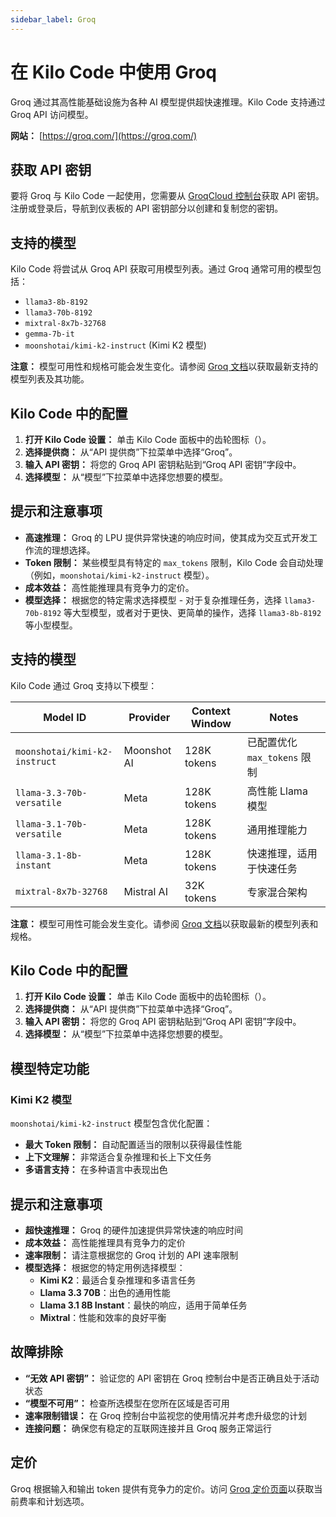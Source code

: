 ```yaml
---
sidebar_label: Groq
---
```


# 在 Kilo Code 中使用 Groq

Groq 通过其高性能基础设施为各种 AI 模型提供超快速推理。Kilo Code 支持通过 Groq API 访问模型。

**网站：** [https://groq.com/](https://groq.com/)

## 获取 API 密钥

要将 Groq 与 Kilo Code 一起使用，您需要从 [GroqCloud 控制台](https://console.groq.com/)获取 API 密钥。注册或登录后，导航到仪表板的 API 密钥部分以创建和复制您的密钥。

## 支持的模型

Kilo Code 将尝试从 Groq API 获取可用模型列表。通过 Groq 通常可用的模型包括：

*   `llama3-8b-8192`
*   `llama3-70b-8192`
*   `mixtral-8x7b-32768`
*   `gemma-7b-it`
*   `moonshotai/kimi-k2-instruct` (Kimi K2 模型)

**注意：** 模型可用性和规格可能会发生变化。请参阅 [Groq 文档](https://console.groq.com/docs/models)以获取最新支持的模型列表及其功能。

## Kilo Code 中的配置

1.  **打开 Kilo Code 设置：** 单击 Kilo Code 面板中的齿轮图标（<Codicon name="gear" />）。
2.  **选择提供商：** 从“API 提供商”下拉菜单中选择“Groq”。
3.  **输入 API 密钥：** 将您的 Groq API 密钥粘贴到“Groq API 密钥”字段中。
4.  **选择模型：** 从“模型”下拉菜单中选择您想要的模型。

## 提示和注意事项

*   **高速推理：** Groq 的 LPU 提供异常快速的响应时间，使其成为交互式开发工作流的理想选择。
*   **Token 限制：** 某些模型具有特定的 `max_tokens` 限制，Kilo Code 会自动处理（例如，`moonshotai/kimi-k2-instruct` 模型）。
*   **成本效益：** 高性能推理具有竞争力的定价。
*   **模型选择：** 根据您的特定需求选择模型 - 对于复杂推理任务，选择 `llama3-70b-8192` 等大型模型，或者对于更快、更简单的操作，选择 `llama3-8b-8192` 等小型模型。

## 支持的模型

Kilo Code 通过 Groq 支持以下模型：

| Model ID | Provider | Context Window | Notes |
|----------|----------|----------------|-------|
| `moonshotai/kimi-k2-instruct` | Moonshot AI | 128K tokens | 已配置优化 `max_tokens` 限制 |
| `llama-3.3-70b-versatile` | Meta | 128K tokens | 高性能 Llama 模型 |
| `llama-3.1-70b-versatile` | Meta | 128K tokens | 通用推理能力 |
| `llama-3.1-8b-instant` | Meta | 128K tokens | 快速推理，适用于快速任务 |
| `mixtral-8x7b-32768` | Mistral AI | 32K tokens | 专家混合架构 |

**注意：** 模型可用性可能会发生变化。请参阅 [Groq 文档](https://console.groq.com/docs/models)以获取最新的模型列表和规格。

## Kilo Code 中的配置

1.  **打开 Kilo Code 设置：** 单击 Kilo Code 面板中的齿轮图标（<Codicon name="gear" />）。
2.  **选择提供商：** 从“API 提供商”下拉菜单中选择“Groq”。
3.  **输入 API 密钥：** 将您的 Groq API 密钥粘贴到“Groq API 密钥”字段中。
4.  **选择模型：** 从“模型”下拉菜单中选择您想要的模型。

## 模型特定功能

### Kimi K2 模型

`moonshotai/kimi-k2-instruct` 模型包含优化配置：

- **最大 Token 限制：** 自动配置适当的限制以获得最佳性能
- **上下文理解：** 非常适合复杂推理和长上下文任务
- **多语言支持：** 在多种语言中表现出色

## 提示和注意事项

- **超快速推理：** Groq 的硬件加速提供异常快速的响应时间
- **成本效益：** 高性能推理具有竞争力的定价
- **速率限制：** 请注意根据您的 Groq 计划的 API 速率限制
- **模型选择：** 根据您的特定用例选择模型：
  - **Kimi K2**：最适合复杂推理和多语言任务
  - **Llama 3.3 70B**：出色的通用性能
  - **Llama 3.1 8B Instant**：最快的响应，适用于简单任务
  - **Mixtral**：性能和效率的良好平衡

## 故障排除

- **“无效 API 密钥”：** 验证您的 API 密钥在 Groq 控制台中是否正确且处于活动状态
- **“模型不可用”：** 检查所选模型在您所在区域是否可用
- **速率限制错误：** 在 Groq 控制台中监视您的使用情况并考虑升级您的计划
- **连接问题：** 确保您有稳定的互联网连接并且 Groq 服务正常运行

## 定价

Groq 根据输入和输出 token 提供有竞争力的定价。访问 [Groq 定价页面](https://groq.com/pricing/)以获取当前费率和计划选项。
